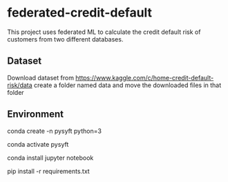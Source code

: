# federated-credit-default
This project uses federated ML to calculate the credit default risk of customers from two different databases.

## Dataset
Download dataset from https://www.kaggle.com/c/home-credit-default-risk/data
create a folder named data and move the downloaded files in that folder

## Environment

  conda create -n pysyft python=3
 
  conda activate pysyft
 
  conda install jupyter notebook
 
  pip install -r requirements.txt
